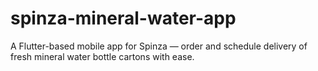 # spinza-mineral-water-app
 A Flutter-based mobile app for Spinza — order and schedule delivery of fresh mineral water bottle cartons with ease.
